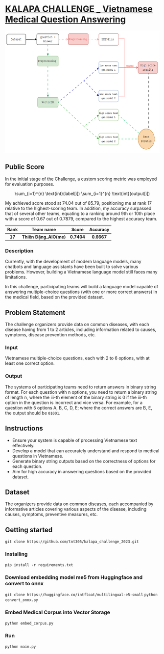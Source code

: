 # [KALAPA CHALLENGE _ Vietnamese Medical Question Answering](https://challenge.kalapa.vn/portal/vietnamese-medical-question-answering/leaderboard)

<p align="center">
 <img src="fig/visual.png" width="800" height="400">
</p>

## Public Score

In the initial stage of the Challenge, a custom scoring metric was employed for evaluation purposes.
<p align="center">
\sum_{i=1}^{n} \text{int}(label[i]) \sum_{i=1}^{n} \text{int}(output[i])
</p>

My achieved score stood at 74.04 out of 85.79, positioning me at rank 17 relative to the highest-scoring team. In addition, my accuracy surpassed that of several other teams, equating to a ranking around 9th or 10th place with a score of 0.67 out of 0.7879, compared to the highest accuracy team.

| **Rank**            |        **Team name**          |             **Score**              |           **Accuracy**       |    
|:-------------------:|:-----------------------------:|:----------------------------:|:---------------------------------:|
| **17** |**Thiên Đặng_AIO(me)** |   **0.7404**   | **0.6667** |

### Description

Currently, with the development of modern language models, many chatbots and language assistants have been built to solve various problems. However, building a Vietnamese language model still faces many limitations.

In this challenge, participating teams will build a language model capable of answering multiple-choice questions (with one or more correct answers) in the medical field, based on the provided dataset.

## Problem Statement

The challenge organizers provide data on common diseases, with each disease having from 1 to 2 articles, including information related to causes, symptoms, disease prevention methods, etc.

### Input

Vietnamese multiple-choice questions, each with 2 to 6 options, with at least one correct option.

### Output

The systems of participating teams need to return answers in binary string format. For each question with n options, you need to return a binary string of length n, where the iii-th element of the binary string is 0 if the iii-th option in the question is incorrect and vice versa. For example, for a question with 5 options A, B, C, D, E; where the correct answers are B, E, the output should be `01001`.

## Instructions

- Ensure your system is capable of processing Vietnamese text effectively.
- Develop a model that can accurately understand and respond to medical questions in Vietnamese.
- Generate binary string outputs based on the correctness of options for each question.
- Aim for high accuracy in answering questions based on the provided dataset.

## Dataset

The organizers provide data on common diseases, each accompanied by informative articles covering various aspects of the disease, including causes, symptoms, preventive measures, etc.
## Getting started
```
git clone https://github.com/tnt305/kalapa_challenge_2023.git
```
### Installing
`pip install -r requirements.txt`

### Download embedding model me5 from Huggingface and convert to onnx
`git clone https://huggingface.co/intfloat/multilingual-e5-small`
`python convert_onnx.py`

### Embed Medical Corpus into Vector Storage
`python embed_corpus.py`

### Run
`python main.py`

